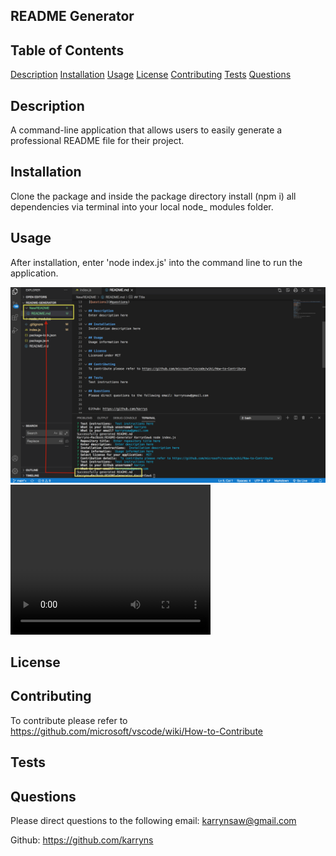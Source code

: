 ## README Generator

## Table of Contents
[Description](#Description)
[Installation](#Installation)
[Usage](#Usage)
[License](#License)
[Contributing](#Contributing)
[Tests](#Tests)
[Questions](#questions)

## Description
A command-line application that allows users to easily generate a professional README file for their project. 

## Installation
Clone the package and inside the package directory install (npm i) all dependencies via terminal into your local node_ modules folder. 

## Usage
After installation, enter 'node index.js' into the command line to run the application.

<img src="Assets/Sreenshot.png">
<video width="320" height="240" controls>
<source src="Assets/ReadmeGeneratorDemo.mp4" type="video/mp4">
</video>

## License

## Contributing
To contribute please refer to https://github.com/microsoft/vscode/wiki/How-to-Contribute

## Tests

## Questions
Please direct questions to the following email: karrynsaw@gmail.com


Github: https://github.com/karryns
    